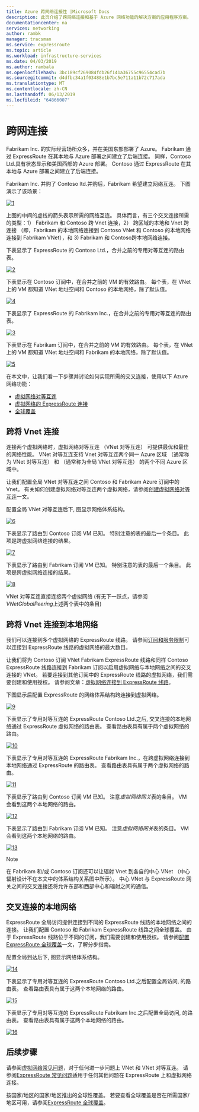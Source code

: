 ```yaml
---
title: Azure 跨网络连接性 |Microsoft Docs
description: 此页介绍了跨网络连接和基于 Azure 网络功能的解决方案的应用程序方案。
documentationcenter: na
services: networking
author: rambk
manager: tracsman
ms.service: expressroute
ms.topic: article
ms.workload: infrastructure-services
ms.date: 04/03/2019
ms.author: rambala
ms.openlocfilehash: 3bc189cf269084fdb26f141a36755c96554cad7b
ms.sourcegitcommit: d4dfbc34a1f03488e1b7bc5e711a11b72c717ada
ms.translationtype: MT
ms.contentlocale: zh-CN
ms.lasthandoff: 06/13/2019
ms.locfileid: "64866007"
---
```

# <a name="cross-network-connectivity"></a>跨网连接

Fabrikam Inc. 的实际经营场所众多，并在美国东部部署了 Azure。 Fabrikam 通过 ExpressRoute 在其本地与 Azure 部署之间建立了后端连接。 同样，Contoso Ltd.具有状态显示和美国西部的 Azure 部署。 Contoso 通过 ExpressRoute 在其本地与 Azure 部署之间建立了后端连接。  

Fabrikam Inc. 并购了 Contoso ltd.并购后，Fabrikam 希望建立网络互连。 下图演示了该场景：

 [![1]][1]

上图的中间的虚线的箭头表示所需的网络互连。 具体而言，有三个交叉连接所需的类型：1） Fabrikam 和 Contoso 跨 Vnet 连接，2） 跨区域的本地和 Vnet 跨连接 （即，Fabrikam 的本地网络连接到 Contoso VNet 和 Contoso 的本地网络连接到 Fabrikam VNet），和 3) Fabrikam 和 Contoso跨本地网络连接。 

下表显示了 ExpressRoute 的 Contoso Ltd.，合并之前的专用对等互连的路由表。

[![2]][2]

下表显示在 Contoso 订阅中，在合并之前的 VM 的有效路由。 每个表，在 VNet 上的 VM 都知道 VNet 地址空间和 Contoso 的本地网络，除了默认值。 

[![4]][4]

下表显示了 ExpressRoute 的 Fabrikam Inc.，在合并之前的专用对等互连的路由表。

[![3]][3]

下表显示在 Fabrikam 订阅中，在合并之前的 VM 的有效路由。 每个表，在 VNet 上的 VM 都知道 VNet 地址空间和 Fabrikam 的本地网络，除了默认值。

[![5]][5]

在本文中，让我们看一下步骤并讨论如何实现所需的交叉连接，使用以下 Azure 网络功能：

* [虚拟网络对等互连][Virtual network peering] 
* [虚拟网络的 ExpressRoute 连接][connection]
* [全球覆盖][Global Reach] 

## <a name="cross-connecting-vnets"></a>跨将 Vnet 连接

连接两个虚拟网络时，虚拟网络对等互连 （VNet 对等互连） 可提供最优和最佳的网络性能。 VNet 对等互连支持 Vnet 对等互连两个同一 Azure 区域 （通常称为 VNet 对等互连） 和 （通常称为全局 VNet 对等互连） 的两个不同 Azure 区域中。 

让我们配置全局 VNet 对等互连之间 Contoso 和 Fabrikam Azure 订阅中的 Vnet。 有关如何创建虚拟网络对等互连两个虚拟网络，请参阅[创建虚拟网络对等互连][ Configure VNet peering]一文。

配置全局 VNet 对等互连后下, 图显示网络体系结构。

[![6]][6]

下表显示了路由到 Contoso 订阅 VM 已知。 特别注意的表的最后一个条目。 此项是跨虚拟网络连接的结果。

[![7]][7]

下表显示了路由到 Fabrikam 订阅 VM 已知。 特别注意的表的最后一个条目。 此项是跨虚拟网络连接的结果。

[![8]][8]

VNet 对等互连直接连接两个虚拟网络 (有无下一跃点，请参阅*VNetGlobalPeering*上述两个表中的条目)

## <a name="cross-connecting-vnets-to-the-on-premises-networks"></a>跨将 Vnet 连接到本地网络

我们可以连接到多个虚拟网络的 ExpressRoute 线路。 请参阅[订阅和服务限制][ Subscription limits]可以连接到 ExpressRoute 线路的虚拟网络的最大数目。 

让我们将为 Contoso 订阅 VNet Fabrikam ExpressRoute 线路和同样 Contoso ExpressRoute 线路连接到 Fabrikam 订阅以启用虚拟网络与本地网络之间的交叉连接的 VNet。 若要连接到其他订阅中的 ExpressRoute 线路的虚拟网络，我们需要创建和使用授权。  请参阅文章：[虚拟网络连接到 ExpressRoute 线路][Connect-ER-VNet]。

下图显示后配置 ExpressRoute 的网络体系结构跨连接到虚拟网络。

[![9]][9]

下表显示了专用对等互连的 ExpressRoute Contoso Ltd.之后, 交叉连接的本地网络通过 ExpressRoute 虚拟网络的路由表。 查看路由表具有属于两个虚拟网络的路由。

[![10]][10]

下表显示了专用对等互连的 ExpressRoute Fabrikam Inc.，在跨虚拟网络连接到本地网络通过 ExpressRoute 的路由表。 查看路由表具有属于两个虚拟网络的路由。

[![11]][11]

下表显示了路由到 Contoso 订阅 VM 已知。 注意*虚拟网络网关*表的条目。 VM 会看到这两个本地网络的路由。

[![12]][12]

下表显示了路由到 Fabrikam 订阅 VM 已知。 注意*虚拟网络网关*表的条目。 VM 会看到这两个本地网络的路由。

[![13]][13]

>[!NOTE]
>在 Fabrikam 和/或 Contoso 订阅还可以让辐射 Vnet 到各自的中心 VNet （中心辐射设计不在本文中的体系结构关系图中所示）。 中心 VNet 与 ExpressRoute 网关之间的交叉连接还将允许东部和西部中心和辐射之间的通信。
>

## <a name="cross-connecting-on-premises-networks"></a>交叉连接的本地网络

ExpressRoute 全局访问提供连接到不同的 ExpressRoute 线路的本地网络之间的连接。 让我们配置 Contoso 和 Fabrikam ExpressRoute 线路之间全球覆盖。 由于 ExpressRoute 线路位于不同的订阅，我们需要创建和使用授权。 请参阅[配置 ExpressRoute 全球覆盖][ Configure Global Reach]一文，了解分步指南。

配置全局到达后下, 图显示网络体系结构。

[![14]][14]

下表显示了专用对等互连的 ExpressRoute Contoso Ltd.之后配置全局访问, 的路由表。 查看路由表具有属于这两个本地网络的路由。 

[![15]][15]

下表显示了专用对等互连的 ExpressRoute Fabrikam Inc.之后配置全局访问, 的路由表。 查看路由表具有属于这两个本地网络的路由。

[![16]][16]

## <a name="next-steps"></a>后续步骤

请参阅[虚拟网络常见问题][VNet-FAQ]，对于任何进一步问题上 VNet 和 VNet 对等互连。 请参阅[ExpressRoute 常见问题][ ER-FAQ]适用于任何其他问题在 ExpressRoute 上和虚拟网络连接。

按国家/地区的国家/地区推出的全球性覆盖。 若要查看全球覆盖是否在所需国家/地区可用，请参阅[ExpressRoute 全球覆盖][Global Reach]。

<!--Image References-->
[1]: ./media/cross-network-connectivity/premergerscenario.png "应用场景"
[2]: ./media/cross-network-connectivity/contosoexr-rt-premerger.png "Contoso ExpressRoute 路由表，然后合并器"
[3]: ./media/cross-network-connectivity/fabrikamexr-rt-premerger.png "Fabrikam ExpressRoute 路由表，然后合并器"
[4]: ./media/cross-network-connectivity/contosovm-routes-premerger.png "Contoso VM 将路由之前合并器"
[5]: ./media/cross-network-connectivity/fabrikamvm-routes-premerger.png "Fabrikam VM 将路由之前合并器"
[6]: ./media/cross-network-connectivity/vnet-peering.png "后 VNet 对等互连的体系结构"
[7]: ./media/cross-network-connectivity/contosovm-routes-peering.png "VNet 对等互连后将路由 Contoso VM"
[8]: ./media/cross-network-connectivity/fabrikamvm-routes-peering.png "VNet 对等互连后将路由 Fabrikam VM"
[9]: ./media/cross-network-connectivity/exr-x-connect.png "后 ExpressRoutes 交叉连接的体系结构"
[10]: ./media/cross-network-connectivity/contosoexr-rt-xconnect.png "Contoso ExpressRoute 路由表后的，交叉连接 ExR 和 Vnet"
[11]: ./media/cross-network-connectivity/fabrikamexr-rt-xconnect.png "Fabrikam ExpressRoute 路由表后的，交叉连接 ExR 和 Vnet"
[12]: ./media/cross-network-connectivity/contosovm-routes-xconnect.png "后的 Contoso VM 路由交叉连接 ExR 和 Vnet"
[13]: ./media/cross-network-connectivity/fabrikamvm-routes-xconnect.png "后的 Fabrikam VM 路由交叉连接 ExR 和 Vnet"
[14]: ./media/cross-network-connectivity/globalreach.png "后配置全球覆盖的体系结构"
[15]: ./media/cross-network-connectivity/contosoexr-rt-gr.png "Contoso ExpressRoute 路由表后全球覆盖"
[16]: ./media/cross-network-connectivity/fabrikamexr-rt-gr.png "Fabrikam ExpressRoute 路由表后全球覆盖"

<!--Link References-->
[Virtual network peering]: https://docs.microsoft.com/azure/virtual-network/virtual-network-peering-overview
[connection]: https://docs.microsoft.com/azure/expressroute/expressroute-howto-linkvnet-portal-resource-manager
[Global Reach]: https://docs.microsoft.com/azure/expressroute/expressroute-global-reach
[Configure VNet peering]: https://docs.microsoft.com/azure/virtual-network/create-peering-different-subscriptions
[Configure Global Reach]: https://docs.microsoft.com/azure/expressroute/expressroute-howto-set-global-reach
[Subscription limits]: https://docs.microsoft.com/azure/azure-subscription-service-limits#networking-limits
[Connect-ER-VNet]: https://docs.microsoft.com/azure/expressroute/expressroute-howto-linkvnet-portal-resource-manager
[ER-FAQ]: https://docs.microsoft.com/azure/expressroute/expressroute-faqs
[VNet-FAQ]: https://docs.microsoft.com/azure/virtual-network/virtual-networks-faq